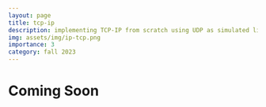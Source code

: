 ```yaml
---
layout: page
title: tcp-ip
description: implementing TCP-IP from scratch using UDP as simulated link layer
img: assets/img/ip-tcp.png
importance: 3
category: fall 2023
---
```


# Coming Soon